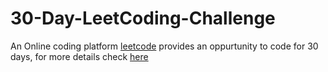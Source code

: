 # 30-Day-LeetCoding-Challenge
An Online coding platform [leetcode](https://leetcode.com/explore/other/card/30-day-leetcoding-challenge) provides an oppurtunity to code for 30 days,
for more details check [here](https://leetcode.com/discuss/general-discussion/551411/30-Day-LeetCoding-Challenge)
